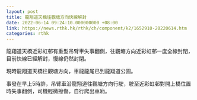 ```yaml
---
layout: post
title: 龍翔道天橋往觀塘方向快線解封
date: 2022-06-14 09:24:10.000000000 +08:00
link: https://news.rthk.hk/rthk/ch/component/k2/1652910-20220614.htm
categories: rthk
---
```


龍翔道天橋近彩虹邨有重型吊臂車失事翻側，往觀塘方向近彩虹邨一度全線封閉，目前快線已經解封，慢線仍然封閉。

現時龍翔道天橋往觀塘方向，車龍龍尾已到龍翔道公園。

事發在早上5時許，吊臂車沿龍翔道往觀塘方向行駛，駛至近彩虹邨對開上橋位置時失事翻側，司機輕微擦傷，自行爬出車廂。
